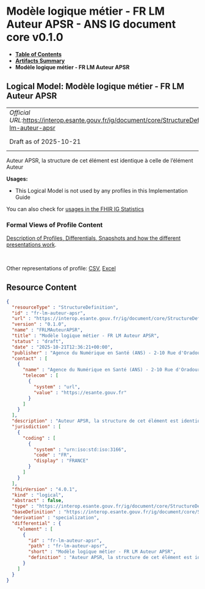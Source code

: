 # Modèle logique métier - FR LM Auteur APSR - ANS IG document core v0.1.0

* [**Table of Contents**](toc.md)
* [**Artifacts Summary**](artifacts.md)
* **Modèle logique métier - FR LM Auteur APSR**

## Logical Model: Modèle logique métier - FR LM Auteur APSR 

| | |
| :--- | :--- |
| *Official URL*:https://interop.esante.gouv.fr/ig/document/core/StructureDefinition/fr-lm-auteur-apsr | *Version*:0.1.0 |
| Draft as of 2025-10-21 | *Computable Name*:FRLMAuteurAPSR |

 
Auteur APSR, la structure de cet élément est identique à celle de l’élément Auteur 

**Usages:**

* This Logical Model is not used by any profiles in this Implementation Guide

You can also check for [usages in the FHIR IG Statistics](https://packages2.fhir.org/xig/ans.document.fr.core|current/StructureDefinition/fr-lm-auteur-apsr)

### Formal Views of Profile Content

 [Description of Profiles, Differentials, Snapshots and how the different presentations work](http://build.fhir.org/ig/FHIR/ig-guidance/readingIgs.html#structure-definitions). 

 

Other representations of profile: [CSV](StructureDefinition-fr-lm-auteur-apsr.csv), [Excel](StructureDefinition-fr-lm-auteur-apsr.xlsx) 



## Resource Content

```json
{
  "resourceType" : "StructureDefinition",
  "id" : "fr-lm-auteur-apsr",
  "url" : "https://interop.esante.gouv.fr/ig/document/core/StructureDefinition/fr-lm-auteur-apsr",
  "version" : "0.1.0",
  "name" : "FRLMAuteurAPSR",
  "title" : "Modèle logique métier - FR LM Auteur APSR",
  "status" : "draft",
  "date" : "2025-10-21T12:36:21+00:00",
  "publisher" : "Agence du Numérique en Santé (ANS) - 2-10 Rue d'Oradour-sur-Glane, 75015 Paris",
  "contact" : [
    {
      "name" : "Agence du Numérique en Santé (ANS) - 2-10 Rue d'Oradour-sur-Glane, 75015 Paris",
      "telecom" : [
        {
          "system" : "url",
          "value" : "https://esante.gouv.fr"
        }
      ]
    }
  ],
  "description" : "Auteur APSR, la structure de cet élément est identique à celle de l’élément Auteur",
  "jurisdiction" : [
    {
      "coding" : [
        {
          "system" : "urn:iso:std:iso:3166",
          "code" : "FR",
          "display" : "FRANCE"
        }
      ]
    }
  ],
  "fhirVersion" : "4.0.1",
  "kind" : "logical",
  "abstract" : false,
  "type" : "https://interop.esante.gouv.fr/ig/document/core/StructureDefinition/fr-lm-auteur-apsr",
  "baseDefinition" : "https://interop.esante.gouv.fr/ig/document/core/StructureDefinition/fr-lm-auteur",
  "derivation" : "specialization",
  "differential" : {
    "element" : [
      {
        "id" : "fr-lm-auteur-apsr",
        "path" : "fr-lm-auteur-apsr",
        "short" : "Modèle logique métier - FR LM Auteur APSR",
        "definition" : "Auteur APSR, la structure de cet élément est identique à celle de l’élément Auteur"
      }
    ]
  }
}

```
